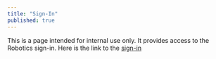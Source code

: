 ```yaml
---
title: "Sign-In"
published: true
---
```

This is a page intended for internal use only. It provides access to the Robotics sign-in.
Here is the link to the [sign-in](https://drive.google.com/open?id=1Rw_wtWyQnE5tPVz34Sb7ZTOnFRDBWIdk7xGnFSGy7_M)
